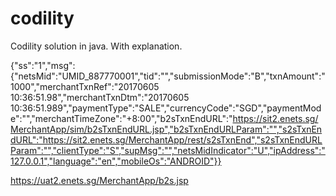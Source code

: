 # codility
Codility solution in java. With explanation.

{"ss":"1","msg":{"netsMid":"UMID_887770001","tid":"","submissionMode":"B","txnAmount":"1000","merchantTxnRef":"20170605 10:36:51.98","merchantTxnDtm":"20170605 10:36:51.989","paymentType":"SALE","currencyCode":"SGD","paymentMode":"","merchantTimeZone":"+8:00","b2sTxnEndURL":"https://sit2.enets.sg/MerchantApp/sim/b2sTxnEndURL.jsp","b2sTxnEndURLParam":"","s2sTxnEndURL":"https://sit2.enets.sg/MerchantApp/rest/s2sTxnEnd","s2sTxnEndURLParam":"","clientType":"S","supMsg":"","netsMidIndicator":"U","ipAddress":"127.0.0.1","language":"en","mobileOs":"ANDROID"}}


https://uat2.enets.sg/MerchantApp/b2s.jsp
